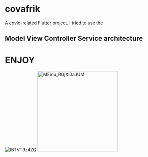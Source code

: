 # covafrik

A covid-related Flutter project.
I tried to use the 
## Model View Controller Service architecture
# ENJOY

![IBTVT9z4ZQ](https://user-images.githubusercontent.com/66759704/119000181-65ccc780-b97a-11eb-9b2a-a05bc569f59f.gif)
<img width="257" alt="MEmu_RGjXl0aJUM" src="https://user-images.githubusercontent.com/66759704/119000188-66fdf480-b97a-11eb-969f-fb616258a0a5.png">
